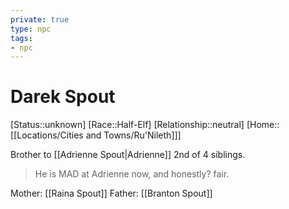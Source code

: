 ```yaml
---
private: true
type: npc
tags: 
- npc
---
```


# Darek Spout

[Status::unknown]
[Race::Half-Elf]
[Relationship::neutral]
[Home::[[Locations/Cities and Towns/Ru'Nileth]]]


Brother to [[Adrienne Spout|Adrienne]]
2nd of 4 siblings.

>He is MAD at Adrienne now, and honestly? fair.

Mother: [[Raina Spout]]
Father: [[Branton Spout]]